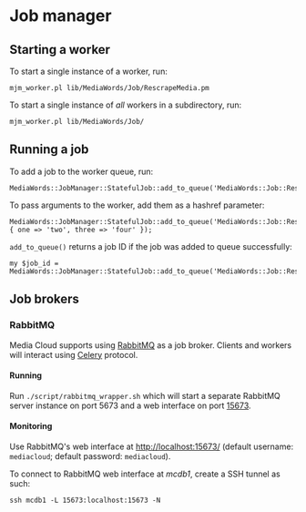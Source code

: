# Job manager

## Starting a worker

To start a single instance of a worker, run:

    mjm_worker.pl lib/MediaWords/Job/RescrapeMedia.pm

To start a single instance of *all* workers in a subdirectory, run:

    mjm_worker.pl lib/MediaWords/Job/


## Running a job

To add a job to the worker queue, run:

    MediaWords::JobManager::StatefulJob::add_to_queue('MediaWords::Job::RescrapeMedia');

To pass arguments to the worker, add them as a hashref parameter:

    MediaWords::JobManager::StatefulJob::add_to_queue('MediaWords::Job::RescrapeMedia', { one => 'two', three => 'four' });

`add_to_queue()` returns a job ID if the job was added to queue successfully:

    my $job_id = MediaWords::JobManager::StatefulJob::add_to_queue('MediaWords::Job::RescrapeMedia');


## Job brokers


### RabbitMQ

Media Cloud supports using [RabbitMQ](https://www.rabbitmq.com/) as a job broker. Clients and workers will interact using [Celery](http://www.celeryproject.org/) protocol.

#### Running

Run `./script/rabbitmq_wrapper.sh` which will start a separate RabbitMQ server instance on port 5673 and a web interface on port [15673](http://localhost:15673/).


#### Monitoring

Use RabbitMQ's web interface at <http://localhost:15673/> (default username: `mediacloud`; default password: `mediacloud`).

To connect to RabbitMQ web interface at _mcdb1_, create a SSH tunnel as such:

    ssh mcdb1 -L 15673:localhost:15673 -N
